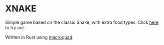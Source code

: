 # XNAKE

Simple game based on the classic Snake, with extra food types. Click
[here](https://kilianvounckx.github.io/xnake) to try out.

Written in Rust using [macroquad](https://macroquad.rs/).

